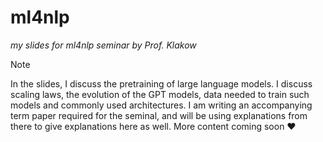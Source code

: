 # ml4nlp
_my slides for ml4nlp seminar by Prof. Klakow_

> [!NOTE]
> In the slides, I discuss the pretraining of large language models. I discuss scaling laws, the evolution of the GPT models, data needed to train such models and commonly used architectures. I am writing an accompanying term paper required for the seminal, and will be using explanations from there to give explanations here as well. More content coming soon ❤

